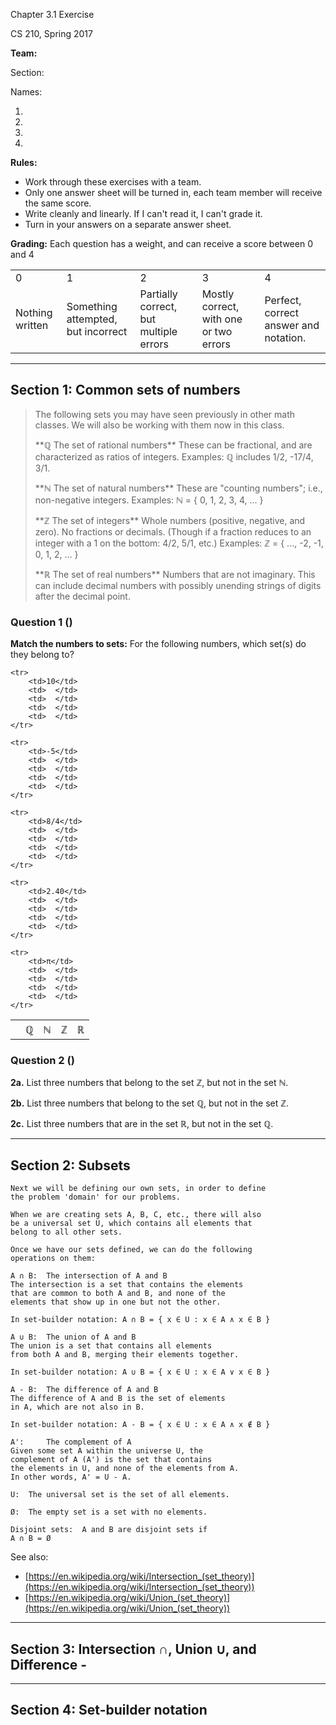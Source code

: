 Chapter 3.1 Exercise		

CS 210, Spring 2017

**Team:**

Section:

Names:

1. 
2. 
3. 
4. 

**Rules:** 

* Work through these exercises with a team. 
* Only one answer sheet will be turned in, each team member will receive the same score. 
* Write cleanly and linearly. If I can't read it, I can't grade it.
* Turn in your answers on a separate answer sheet.

**Grading:** Each question has a weight, and can receive a score between 0 and 4

<table>
<tr>
<td>0</td>
<td>1</td>
<td>2</td>
<td>3</td>
<td>4</td>
</tr>
<tr>
<td>Nothing written</td>
<td>Something attempted, but incorrect</td>
<td>Partially correct, but multiple errors</td>
<td>Mostly correct, with one or two errors</td>
<td>Perfect, correct answer and notation.</td>
</tr>
</table>

---

## Section 1: Common sets of numbers

<blockquote>
The following sets you may have seen previously in other math classes.
We will also be working with them now in this class.  
<blockquote>
</blockquote>
**ℚ   The set of rational numbers**
These can be fractional, and are characterized as ratios of integers.
Examples: ℚ includes 1/2, -17/4, 3/1.
<blockquote>
</blockquote>
**ℕ   The set of natural numbers**
These are "counting numbers"; i.e., non-negative integers.
Examples: ℕ = { 0, 1, 2, 3, 4, ... }
<blockquote>
</blockquote>
**ℤ   The set of integers**
Whole numbers (positive, negative, and zero). No fractions or decimals.
(Though if a fraction reduces to an integer with a 1 on the bottom: 4/2, 5/1, etc.)
Examples: ℤ = { ..., -2, -1, 0, 1, 2, ... }
<blockquote>
</blockquote>
**ℝ   The set of real numbers**
Numbers that are not imaginary. This can include decimal numbers with 
possibly unending strings of digits after the decimal point.
</blockquote>

### Question 1 ()

**Match the numbers to sets:** For the following numbers, which set(s) do they belong to?

<table>
    <tr>
        <th></th>
        <th>ℚ</th>
        <th>ℕ</th>
        <th>ℤ</th>
        <th>ℝ</th>
    </tr>
    
    <tr>
        <td>10</td>
        <td>  </td>
        <td>  </td>
        <td>  </td>
        <td>  </td>
    </tr>
    
    <tr>
        <td>-5</td>
        <td>  </td>
        <td>  </td>
        <td>  </td>
        <td>  </td>
    </tr>
    
    <tr>
        <td>8/4</td>
        <td>  </td>
        <td>  </td>
        <td>  </td>
        <td>  </td>
    </tr>
    
    <tr>
        <td>2.40</td>
        <td>  </td>
        <td>  </td>
        <td>  </td>
        <td>  </td>
    </tr>
    
    <tr>
        <td>π</td>
        <td>  </td>
        <td>  </td>
        <td>  </td>
        <td>  </td>
    </tr>
</table>

### Question 2 ()

**2a.** List three numbers that belong to the set ℤ, but not in the set ℕ.

**2b.** List three numbers that belong to the set ℚ, but not in the set ℤ.

**2c.** List three numbers that are in the set ℝ, but not in the set ℚ.

---

## Section 2: Subsets

	Next we will be defining our own sets, in order to define
	the problem 'domain' for our problems.
	
	When we are creating sets A, B, C, etc., there will also
	be a universal set U, which contains all elements that
	belong to all other sets.
	
	Once we have our sets defined, we can do the following
	operations on them:

	A ∩ B:	The intersection of A and B	
	The intersection is a set that contains the elements
	that are common to both A and B, and none of the
	elements that show up in one but not the other.
	
	In set-builder notation: A ∩ B = { x ∈ U : x ∈ A ∧ x ∈ B }
	
	A ∪ B:	The union of A and B
	The union is a set that contains all elements
	from both A and B, merging their elements together.
	
	In set-builder notation: A ∪ B = { x ∈ U : x ∈ A ∨ x ∈ B }
	
	A - B:	The difference of A and B
	The difference of A and B is the set of elements
	in A, which are not also in B.
	
	In set-builder notation: A - B = { x ∈ U : x ∈ A ∧ x ∉ B }
	
	A':		The complement of A
	Given some set A within the universe U, the
	complement of A (A') is the set that contains
	the elements in U, and none of the elements from A.
	In other words, A' = U - A.
	
	U:	The universal set is the set of all elements.
	
	Ø:	The empty set is a set with no elements.
	
	Disjoint sets:	A and B are disjoint sets if 
	A ∩ B = Ø
	
See also:

* [https://en.wikipedia.org/wiki/Intersection_(set_theory)](https://en.wikipedia.org/wiki/Intersection_(set_theory))
* [https://en.wikipedia.org/wiki/Union_(set_theory)](https://en.wikipedia.org/wiki/Union_(set_theory))

---

## Section 3: Intersection ∩, Union ∪, and Difference -

---

## Section 4: Set-builder notation
